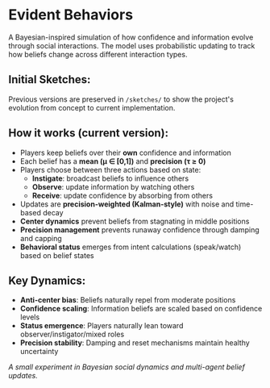 # Evident Behaviors

A Bayesian-inspired simulation of how confidence and information evolve through social interactions. The model uses probabilistic updating to track how beliefs change across different interaction types.

## Initial Sketches:

Previous versions are preserved in `/sketches/` to show the project's evolution from concept to current implementation.

## How it works (current version):

- Players keep beliefs over their **own** confidence and information  
- Each belief has a **mean (μ ∈ [0,1])** and **precision (τ ≥ 0)**
- Players choose between three actions based on state:
  - **Instigate**: broadcast beliefs to influence others
  - **Observe**: update information by watching others  
  - **Receive**: update confidence by absorbing from others
- Updates are **precision-weighted (Kalman-style)** with noise and time-based decay
- **Center dynamics** prevent beliefs from stagnating in middle positions
- **Precision management** prevents runaway confidence through damping and capping
- **Behavioral status** emerges from intent calculations (speak/watch) based on belief states

## Key Dynamics:

- **Anti-center bias**: Beliefs naturally repel from moderate positions
- **Confidence scaling**: Information beliefs are scaled based on confidence levels  
- **Status emergence**: Players naturally lean toward observer/instigator/mixed roles
- **Precision stability**: Damping and reset mechanisms maintain healthy uncertainty


*A small experiment in Bayesian social dynamics and multi-agent belief updates.*
